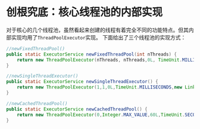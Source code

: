 创根究底：核心线程池的内部实现
============================================================
对于核心的几个线程池，虽然看起来创建的线程有着完全不同的功能特点。但其内部实现均用了`ThreadPoolExecutor`实现。
下面给出了三个线程池的实现方式：
```java
//newFixedThreadPool()
public static ExecutorService newFixedThreadPool(int nThreads) {
    return new ThreadPoolExecutor(nThreads, nThreads,0L, TimeUnit.MILLISECONDS,new LinkedBlockingQueue<Runnable>());
}

//newSingleThreadExecutor()
public static ExecutorService newSingleThreadExecutor() {
    return new ThreadPoolExecutor(1,1,0L,TimeUnit.MILLISECONDS,new LinkedBlockingQueue<Runnable>());
}

//newCachedThreadPool()
public static ExecutorService newCachedThreadPool() {
    return new ThreadPoolExecutor(0,Integer.MAX_VALUE,60L,TimeUnit.SECONDS,new SynchronousQueue<Runnable>());
}
```
